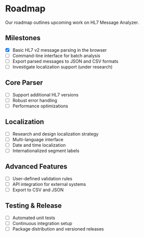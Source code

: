 # Roadmap

Our roadmap outlines upcoming work on HL7 Message Analyzer.

## Milestones

- [x] Basic HL7 v2 message parsing in the browser
- [ ] Command-line interface for batch analysis
- [ ] Export parsed messages to JSON and CSV formats
- [ ] Investigate localization support (under research)

## Core Parser
- [ ] Support additional HL7 versions
- [ ] Robust error handling
- [ ] Performance optimizations

## Localization
- [ ] Research and design localization strategy
- [ ] Multi-language interface
- [ ] Date and time localization
- [ ] Internationalized segment labels

## Advanced Features
- [ ] User-defined validation rules
- [ ] API integration for external systems
- [ ] Export to CSV and JSON

## Testing & Release
- [ ] Automated unit tests
- [ ] Continuous integration setup
- [ ] Package distribution and versioned releases
